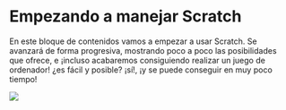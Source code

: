 
# Empezando a manejar Scratch

En este bloque de contenidos vamos a empezar a usar Scratch. Se avanzará de forma progresiva, mostrando poco a poco las posibilidades que ofrece, e ¡incluso acabaremos consiguiendo realizar un juego de ordenador! ¿es fácil y posible? ¡sí!, ¡y se puede conseguir en muy poco tiempo!

![](https://c1.staticflickr.com/9/8386/8493376660_8e17303a8d.jpg)
